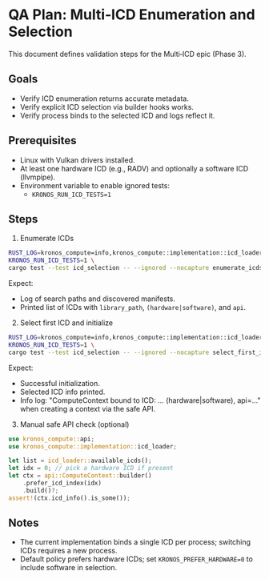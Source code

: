 # QA Plan: Multi‑ICD Enumeration and Selection

This document defines validation steps for the Multi‑ICD epic (Phase 3).

## Goals
- Verify ICD enumeration returns accurate metadata.
- Verify explicit ICD selection via builder hooks works.
- Verify process binds to the selected ICD and logs reflect it.

## Prerequisites
- Linux with Vulkan drivers installed.
- At least one hardware ICD (e.g., RADV) and optionally a software ICD (llvmpipe).
- Environment variable to enable ignored tests:
  - `KRONOS_RUN_ICD_TESTS=1`

## Steps

1) Enumerate ICDs
```bash
RUST_LOG=kronos_compute=info,kronos_compute::implementation::icd_loader=debug \
KRONOS_RUN_ICD_TESTS=1 \
cargo test --test icd_selection -- --ignored --nocapture enumerate_icds
```
Expect:
- Log of search paths and discovered manifests.
- Printed list of ICDs with `library_path`, `(hardware|software)`, and `api`.

2) Select first ICD and initialize
```bash
RUST_LOG=kronos_compute=info,kronos_compute::implementation::icd_loader=debug \
KRONOS_RUN_ICD_TESTS=1 \
cargo test --test icd_selection -- --ignored --nocapture select_first_icd_and_init
```
Expect:
- Successful initialization.
- Selected ICD info printed.
- Info log: "ComputeContext bound to ICD: … (hardware|software), api=…" when creating a context via the safe API.

3) Manual safe API check (optional)
```rust
use kronos_compute::api;
use kronos_compute::implementation::icd_loader;

let list = icd_loader::available_icds();
let idx = 0; // pick a hardware ICD if present
let ctx = api::ComputeContext::builder()
    .prefer_icd_index(idx)
    .build()?;
assert!(ctx.icd_info().is_some());
```

## Notes
- The current implementation binds a single ICD per process; switching ICDs requires a new process.
- Default policy prefers hardware ICDs; set `KRONOS_PREFER_HARDWARE=0` to include software in selection.

